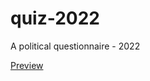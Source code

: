# quiz-2022
A political questionnaire - 2022

[Preview](https://ivantcholakov.github.io/quiz-2022/quiz-2022.html)
